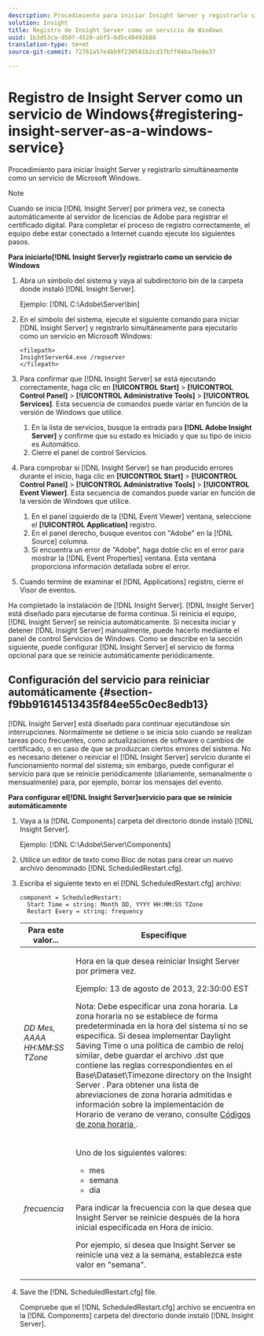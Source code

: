 ```yaml
---
description: Procedimiento para iniciar Insight Server y registrarlo simultáneamente como un servicio de Microsoft Windows.
solution: Insight
title: Registro de Insight Server como un servicio de Windows
uuid: 1b3d53ca-d50f-4520-abf5-6d5c40493b88
translation-type: tm+mt
source-git-commit: 72761a57e4bb9f230581b2cd37bff04ba7be8e37

---
```



# Registro de Insight Server como un servicio de Windows{#registering-insight-server-as-a-windows-service}

Procedimiento para iniciar Insight Server y registrarlo simultáneamente como un servicio de Microsoft Windows.

>[!NOTE]
>
>Cuando se inicia [!DNL Insight Server] por primera vez, se conecta automáticamente al servidor de licencias de Adobe para registrar el certificado digital. Para completar el proceso de registro correctamente, el equipo debe estar conectado a Internet cuando ejecute los siguientes pasos.

**Para iniciarlo[!DNL Insight Server]y registrarlo como un servicio de Windows**

1. Abra un símbolo del sistema y vaya al subdirectorio bin de la carpeta donde instaló [!DNL Insight Server].

   Ejemplo: [!DNL C:\Adobe\Server\bin]

1. En el símbolo del sistema, ejecute el siguiente comando para iniciar [!DNL Insight Server] y registrarlo simultáneamente para ejecutarlo como un servicio en Microsoft Windows:

   ```
   <filepath>
   InsightServer64.exe /regserver 
   </filepath>
   ```

1. Para confirmar que [!DNL Insight Server] se está ejecutando correctamente, haga clic en **[!UICONTROL Start]** > **[!UICONTROL Control Panel]** > **[!UICONTROL Administrative Tools]** > **[!UICONTROL Services]**. Esta secuencia de comandos puede variar en función de la versión de Windows que utilice.

   1. En la lista de servicios, busque la entrada para **[!DNL Adobe Insight Server]** y confirme que su estado es Iniciado y que su tipo de inicio es Automático.
   1. Cierre el panel de control Servicios.

1. Para comprobar si [!DNL Insight Server] se han producido errores durante el inicio, haga clic en **[!UICONTROL Start]** > **[!UICONTROL Control Panel]** > **[!UICONTROL Administrative Tools]** > **[!UICONTROL Event Viewer]**. Esta secuencia de comandos puede variar en función de la versión de Windows que utilice.

   1. En el panel izquierdo de la [!DNL Event Viewer] ventana, seleccione el **[!UICONTROL Application]** registro.
   1. En el panel derecho, busque eventos con &quot;Adobe&quot; en la [!DNL Source] columna.
   1. Si encuentra un error de &quot;Adobe&quot;, haga doble clic en el error para mostrar la [!DNL Event Properties] ventana. Esta ventana proporciona información detallada sobre el error.

1. Cuando termine de examinar el [!DNL Applications] registro, cierre el Visor de eventos.

Ha completado la instalación de [!DNL Insight Server]. [!DNL Insight Server] está diseñado para ejecutarse de forma continua. Si reinicia el equipo, [!DNL Insight Server] se reinicia automáticamente. Si necesita iniciar y detener [!DNL Insight Server] manualmente, puede hacerlo mediante el panel de control Servicios de Windows. Como se describe en la sección siguiente, puede configurar [!DNL Insight Server] el servicio de forma opcional para que se reinicie automáticamente periódicamente.

## Configuración del servicio para reiniciar automáticamente {#section-f9bb91614513435f84ee55c0ec8edb13}

[!DNL Insight Server] está diseñado para continuar ejecutándose sin interrupciones. Normalmente se detiene o se inicia solo cuando se realizan tareas poco frecuentes, como actualizaciones de software o cambios de certificado, o en caso de que se produzcan ciertos errores del sistema. No es necesario detener o reiniciar el [!DNL Insight Server] servicio durante el funcionamiento normal del sistema; sin embargo, puede configurar el servicio para que se reinicie periódicamente (diariamente, semanalmente o mensualmente) para, por ejemplo, borrar los mensajes del evento.

**Para configurar el[!DNL Insight Server]servicio para que se reinicie automáticamente**

1. Vaya a la [!DNL Components] carpeta del directorio donde instaló [!DNL Insight Server].

   Ejemplo: [!DNL C:\Adobe\Server\Components]

1. Utilice un editor de texto como Bloc de notas para crear un nuevo archivo denominado [!DNL ScheduledRestart.cfg].
1. Escriba el siguiente texto en el [!DNL ScheduledRestart.cfg] archivo:

   ```
   component = ScheduledRestart:  
     Start Time = string: Month DD, YYYY HH:MM:SS TZone 
     Restart Every = string: frequency
   ```

   <table id="table_AC05861E141E4928BE844C8611DEC43D"> 
    <thead> 
      <tr> 
      <th colname="col1" class="entry"> Para este valor... </th> 
      <th colname="col2" class="entry"> Especifique </th> 
      </tr> 
    </thead>
    <tbody> 
      <tr> 
      <td colname="col1"> <i>DD Mes, AAAA HH:MM:SS TZone</i> </td> 
      <td colname="col2"> <p>Hora en la que desea reiniciar <span class="keyword"> Insight Server </span> por primera vez. </p> <p>Ejemplo: 13 de agosto de 2013, 22:30:00 EST </p> <p> <p>Nota:  Debe especificar una zona horaria. La zona horaria no se establece de forma predeterminada en la hora del sistema si no se especifica. Si desea implementar Daylight Saving Time o una política de cambio de reloj similar, debe guardar el archivo <span class="filepath"> .dst </span> que contiene las reglas correspondientes en el Base\Dataset\Timezone directory on the <span class="keyword"> Insight Server </span> . Para obtener una lista de abreviaciones de zona horaria admitidas e información sobre la implementación de Horario de verano de verano, consulte <a href="../../../../home/c-inst-svr/c-time-zn-cds.md#concept-eed5ba32d5d347cf94b76db83b29f211"> Códigos de zona horaria </a>. </p> </p> </td> 
      </tr> 
      <tr> 
      <td colname="col1"> <i>frecuencia</i> </td> 
      <td colname="col2"> <p>Uno de los siguientes valores: 
       <ul id="ul_C29A40CD8FBB4333B5FA1D9E7DAD35EC"> 
       <li id="li_9FE07DD30C524CBB81C8F7968E7C733E">mes </li> 
       <li id="li_E5E1B97ED8FB43C0BDA496C620D24A4C">semana </li> 
       <li id="li_E6043B382FAE4B5D85CAADDFA60E4902">día </li> 
       </ul> </p> <p>Para indicar la frecuencia con la que desea que <span class="keyword"> Insight Server </span> se reinicie después de la hora inicial especificada en Hora de inicio. </p> <p>Por ejemplo, si desea que <span class="keyword"> Insight Server </span> se reinicie una vez a la semana, establezca este valor en "semana". </p> </td> 
      </tr> 
    </tbody> 
   </table>

1. Save the [!DNL ScheduledRestart.cfg] file.

   Compruebe que el [!DNL ScheduledRestart.cfg] archivo se encuentra en la [!DNL Components] carpeta del directorio donde instaló [!DNL Insight Server].

